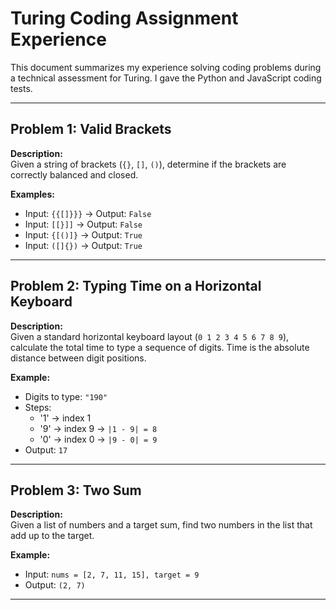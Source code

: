 # Turing Coding Assignment Experience

This document summarizes my experience solving coding problems during a technical assessment for Turing. I gave the Python and JavaScript coding tests.

---

## Problem 1: Valid Brackets

**Description:**  
Given a string of brackets (`{}`, `[]`, `()`), determine if the brackets are correctly balanced and closed.

**Examples:**
- Input: `{{[]}}}` → Output: `False`
- Input: `[[}]]` → Output: `False`
- Input: `{[()]}` → Output: `True`
- Input: `([]{})` → Output: `True`

---


## Problem 2: Typing Time on a Horizontal Keyboard

**Description:**  
Given a standard horizontal keyboard layout (`0 1 2 3 4 5 6 7 8 9`), calculate the total time to type a sequence of digits. Time is the absolute distance between digit positions.

**Example:**
- Digits to type: `"190"`  
- Steps:  
  - '1' → index 1  
  - '9' → index 9 → `|1 - 9| = 8`  
  - '0' → index 0 → `|9 - 0| = 9`  
- Output: `17`

---

## Problem 3: Two Sum

**Description:**  
Given a list of numbers and a target sum, find two numbers in the list that add up to the target.

**Example:**
- Input: `nums = [2, 7, 11, 15], target = 9`  
- Output: `(2, 7)`

---



